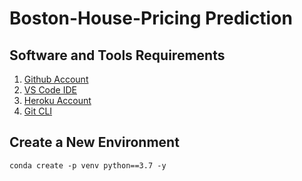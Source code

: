 # Boston-House-Pricing Prediction

## Software and Tools Requirements

1. [Github Account](https://github.com/)
2. [VS Code IDE](https://code.visualstudio.com/)
3. [Heroku Account](https://dashboard.heroku.com/login)
4. [Git CLI](https://git-scm.com/book/en/v2/Getting-Started-The-Command-Line)

## Create a New Environment

```
conda create -p venv python==3.7 -y
```
